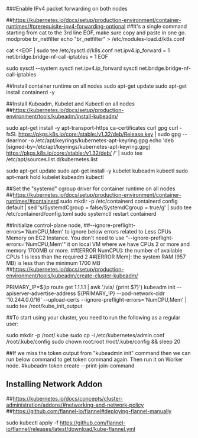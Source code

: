 ###Enable IPv4 packet forwarding on both nodes

##https://kubernetes.io/docs/setup/production-environment/container-runtimes/#prerequisite-ipv4-forwarding-optional
##It's a single command starting from cat to the 3rd line EOF, make sure copy and paste in one go.
modprobe br_netfilter
echo "br_netfilter" > /etc/modules-load.d/k8s.conf

cat <<EOF | sudo tee /etc/sysctl.d/k8s.conf
net.ipv4.ip_forward = 1
net.bridge.bridge-nf-call-iptables = 1
EOF

sudo sysctl --system
sysctl net.ipv4.ip_forward
sysctl net.bridge.bridge-nf-call-iptables


##Install container runtime on all nodes
sudo apt-get update
sudo apt-get install containerd -y

##Install Kubeadm, Kubelet and Kubectl on all nodes
##https://kubernetes.io/docs/setup/production-environment/tools/kubeadm/install-kubeadm/

sudo apt-get install -y apt-transport-https ca-certificates curl gpg
curl -fsSL https://pkgs.k8s.io/core:/stable:/v1.32/deb/Release.key | sudo gpg --dearmor -o /etc/apt/keyrings/kubernetes-apt-keyring.gpg
echo 'deb [signed-by=/etc/apt/keyrings/kubernetes-apt-keyring.gpg] https://pkgs.k8s.io/core:/stable:/v1.32/deb/ /' | sudo tee /etc/apt/sources.list.d/kubernetes.list

sudo apt-get update
sudo apt-get install -y kubelet kubeadm kubectl
sudo apt-mark hold kubelet kubeadm kubectl

##Set the "systemd" cgroup driver for container runtime on all nodes
##https://kubernetes.io/docs/setup/production-environment/container-runtimes/#containerd
sudo mkdir -p /etc/containerd
containerd config default | sed 's/SystemdCgroup = false/SystemdCgroup = true/g' | sudo tee /etc/containerd/config.toml
sudo systemctl restart containerd


##Initialize control-plane node, 
##--ignore-preflight-errors='NumCPU,Mem' to ignore below errors related to Less CPUs Memory on EC2 Instance. You don't need to use "--ignore-preflight-errors='NumCPU,Mem'" it on local VM where we have CPUs 2 or more and memory 1700MB or more.
##[ERROR NumCPU]: the number of available CPUs 1 is less than the required 2
##[ERROR Mem]: the system RAM (957 MB) is less than the minimum 1700 MB
##https://kubernetes.io/docs/setup/production-environment/tools/kubeadm/create-cluster-kubeadm/

PRIMARY_IP=$(ip route get 1.1.1.1 | awk '/via/ {print $7}')
kubeadm init --apiserver-advertise-address ${PRIMARY_IP} --pod-network-cidr '10.244.0.0/16' --upload-certs --ignore-preflight-errors='NumCPU,Mem' | sudo tee /root/kube_init_output


##To start using your cluster, you need to run the following as a regular user:

sudo mkdir -p /root/.kube
sudo cp -i /etc/kubernetes/admin.conf /root/.kube/config
sudo chown root:root /root/.kube/config && sleep 20

##If we miss the token output from "kubeadmin init" command then we can run below command to get token command again. Then run it on Worker node.
#kubeadm token create --print-join-command


## Installing Network Addon
##https://kubernetes.io/docs/concepts/cluster-administration/addons/#networking-and-network-policy
##https://github.com/flannel-io/flannel#deploying-flannel-manually

sudo kubectl apply -f https://github.com/flannel-io/flannel/releases/latest/download/kube-flannel.yml
